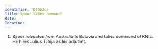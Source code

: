 ```yaml
---
identifier: f040b2de
title: Spoor takes command
date:  
location: 
---
```


1.  Spoor relocates from Australia to Batavia and takes command of KNIL.
    He hires Julius Tahija as his adjutant.
